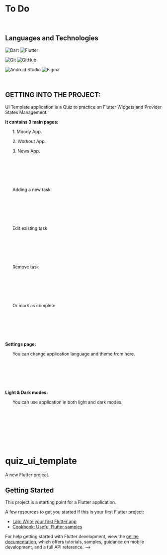 # To Do
&nbsp;

## Languages and Technologies
![Dart](https://img.shields.io/badge/dart-%230175C2.svg?style=for-the-badge&logo=dart&logoColor=white)
![Flutter](https://img.shields.io/badge/Flutter-%2302569B.svg?style=for-the-badge&logo=Flutter&logoColor=white)

![Git](https://img.shields.io/badge/git-%23F05033.svg?style=for-the-badge&logo=git&logoColor=white)
![GitHub](https://img.shields.io/badge/github-%23121011.svg?style=for-the-badge&logo=github&logoColor=white)

![Android Studio](https://img.shields.io/badge/Android%20Studio-3DDC84.svg?style=for-the-badge&logo=android-studio&logoColor=white)
![Figma](https://img.shields.io/badge/figma-%23F24E1E.svg?style=for-the-badge&logo=figma&logoColor=white)

&nbsp;

## GETTING INTO THE PROJECT:
UI Template application is a Quiz to practice on Flutter Widgets and Provider States Management.

**It contains 3 main pages:**

&nbsp; &nbsp; &nbsp; 1. Moody App.

&nbsp; &nbsp; &nbsp; 2. Workout App.

&nbsp; &nbsp; &nbsp; 3. News App.

&nbsp;

<!--
**Home page:**

&nbsp; &nbsp; &nbsp; Here you can select a day to see it's tasks or to add new one.

&nbsp;

<!-- <img src="https://github.com/bstawy/Islami/blob/master/screenshots/QuranTab.gif" width="300" /> -->

&nbsp;


&nbsp;

&nbsp; &nbsp; &nbsp; Adding a new task.

&nbsp;

<!-- <img src="https://github.com/bstawy/Islami/blob/master/screenshots/HadethTab.gif" width="300" /> -->

&nbsp;


&nbsp;

&nbsp; &nbsp; &nbsp; Edit existing task

&nbsp;

<!-- <img src="https://github.com/bstawy/Islami/blob/master/screenshots/HadethTab.gif" width="300" /> -->

&nbsp;


&nbsp;

&nbsp; &nbsp; &nbsp; Remove task 

&nbsp;

<!-- <img src="https://github.com/bstawy/Islami/blob/master/screenshots/HadethTab.gif" width="300" /> -->

&nbsp;


&nbsp;

&nbsp; &nbsp; &nbsp; Or mark as complete

&nbsp;

<!-- <img src="https://github.com/bstawy/Islami/blob/master/screenshots/HadethTab.gif" width="300" /> -->

&nbsp;


&nbsp;

**Settings page:**

&nbsp; &nbsp; &nbsp; You can change application language and theme from here.

&nbsp;

<!-- <img src="https://github.com/bstawy/Islami/blob/master/screenshots/HadethTab.gif" width="300" /> -->

&nbsp;


&nbsp;

**Light & Dark modes:**

&nbsp; &nbsp; &nbsp; You cah use application in both light and dark modes.

&nbsp;

<!-- <img src="https://github.com/bstawy/Islami/blob/master/screenshots/HadethTab.gif" width="300" /> -->

&nbsp;


&nbsp;
<!-- 
**Multi language:**

&nbsp; &nbsp; &nbsp; Application supports English and Arabic languages but only in tabs. Sura verses and hadeth content are in Arabic language.

&nbsp;
-->
<!-- <img src="https://github.com/bstawy/Islami/blob/master/screenshots/ArabicLanguage.gif" width="300" /> -->
<!-- ![image](screenshots/QuranTab.gif =250x250) -->

&nbsp;



# quiz_ui_template

A new Flutter project.

## Getting Started

This project is a starting point for a Flutter application.

A few resources to get you started if this is your first Flutter project:

- [Lab: Write your first Flutter app](https://docs.flutter.dev/get-started/codelab)
- [Cookbook: Useful Flutter samples](https://docs.flutter.dev/cookbook)

For help getting started with Flutter development, view the
[online documentation](https://docs.flutter.dev/), which offers tutorials,
samples, guidance on mobile development, and a full API reference.
-->